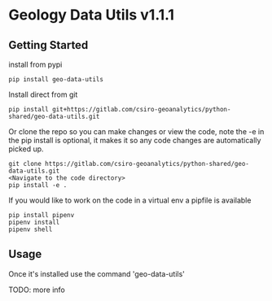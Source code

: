 # Geology Data Utils v1.1.1

## Getting Started

install from pypi

```
pip install geo-data-utils
```

Install direct from git

```
pip install git+https://gitlab.com/csiro-geoanalytics/python-shared/geo-data-utils.git
```

Or clone the repo so you can make changes or view the code, note the -e in the pip install is optional, it makes it so any code changes are automatically picked up.

```
git clone https://gitlab.com/csiro-geoanalytics/python-shared/geo-data-utils.git
<Navigate to the code directory>
pip install -e .
```

If you would like to work on the code in a virtual env a pipfile is available

```
pip install pipenv
pipenv install
pipenv shell
```

## Usage

Once it's installed use the command 'geo-data-utils'

TODO: more info
